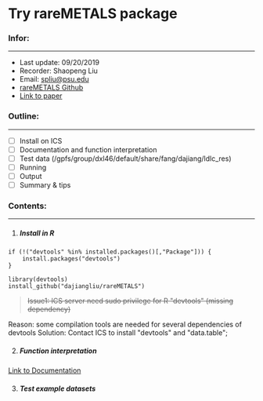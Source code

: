 # Try rareMETALS package

### Infor:
-------------

- Last update: 09/20/2019
- Recorder: Shaopeng Liu
- Email: spliu@psu.edu
- [rareMETALS Github](https://github.com/dajiangliu/rareMETALS)
- [Link to paper](https://www.nature.com/articles/ng.2852)

### Outline:
-------------

- [ ] Install on ICS
- [ ] Documentation and function interpretation
- [ ] Test data (/gpfs/group/dxl46/default/share/fang/dajiang/ldlc_res)
- [ ] Running
- [ ] Output
- [ ] Summary & tips

### Contents:
-------------

1. ##### Install in R
```
if (!("devtools" %in% installed.packages()[,"Package"])) {
	install.packages("devtools")
}

library(devtools)   
install_github("dajiangliu/rareMETALS")
```

> <s>Issue1: ICS server need sudo privilege for R "devtools" (missing dependency)</s>  

Reason: some compilation tools are needed for several dependencies of devtools
Solution: Contact ICS to install "devtools" and "data.table"; 

2. ##### Function interpretation
[Link to Documentation](https://genome.sph.umich.edu/w/images/4/44/RareMETALS-manual.pdf)

3. ##### Test example datasets


